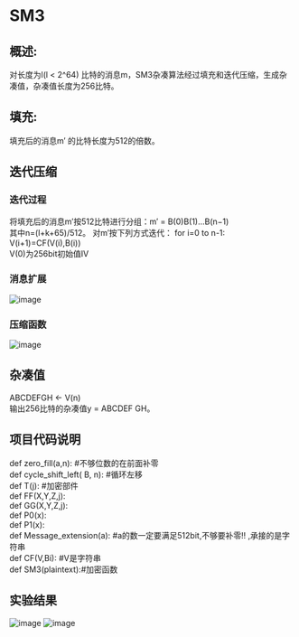 # SM3
## 概述:
  对长度为l(l < 2^64) 比特的消息m，SM3杂凑算法经过填充和迭代压缩，生成杂凑值，杂凑值长度为256比特。  
## 填充:  
  填充后的消息m′ 的比特长度为512的倍数。  
## 迭代压缩  
### 迭代过程
  将填充后的消息m′按512比特进行分组：m′ = B(0)B(1)...B(n−1)  
  其中n=(l+k+65)/512。 
  对m′按下列方式迭代： 
  for i=0 to n-1:  
    V(i+1)=CF(V(i),B(i))  
  V(0)为256bit初始值IV  
### 消息扩展  
![image](https://user-images.githubusercontent.com/105533242/181223460-b93bb51f-fc59-43e5-b4ed-23bbf1386afb.png)
### 压缩函数
![image](https://user-images.githubusercontent.com/105533242/181223608-bde414e0-69f7-45e3-8820-6d5c51cec5a9.png)
## 杂凑值
  ABCDEFGH <- V(n)  
  输出256比特的杂凑值y = ABCDEF GH。
## 项目代码说明
def zero_fill(a,n): #不够位数的在前面补零  
def cycle_shift_left( B, n): #循环左移  
def T(j):    #加密部件  
def FF(X,Y,Z,j):  
def GG(X,Y,Z,j):  
def P0(x):  
def P1(x):  
def Message_extension(a):  #a的数一定要满足512bit,不够要补零!!  ,承接的是字符串  
def CF(V,Bi):  #V是字符串  
def SM3(plaintext):#加密函数    
## 实验结果
![image](https://user-images.githubusercontent.com/105533242/181225201-82298f9a-57e8-481f-860d-3177c67ff171.png)
![image](https://user-images.githubusercontent.com/105533242/181225299-e20ff513-43d4-4b2e-96be-fc55ccef224a.png)
